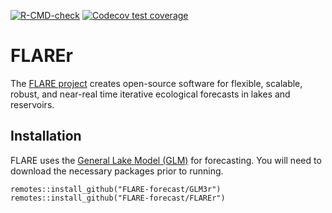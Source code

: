 <!-- badges: start -->
  [![R-CMD-check](https://github.com/FLARE-forecast/flare/actions/workflows/R-CMD-check.yaml/badge.svg)](https://github.com/FLARE-forecast/flare/actions/workflows/R-CMD-check.yaml)
[![Codecov test coverage](https://codecov.io/gh/FLARE-forecast/flare/branch/master/graph/badge.svg)](https://codecov.io/gh/FLARE-forecast/flare?branch=master)
<!-- badges: end -->

# FLAREr

The [FLARE project](https://flare-forecast.org/) creates open-source software for flexible, scalable, robust, and near-real time iterative ecological forecasts in lakes and reservoirs.

## Installation

FLARE uses the [General Lake Model (GLM)](https://aed.see.uwa.edu.au/research/models/GLM/) for forecasting.
You will need to download the necessary packages prior to running.
```
remotes::install_github("FLARE-forecast/GLM3r")
remotes::install_github("FLARE-forecast/FLAREr")

```
